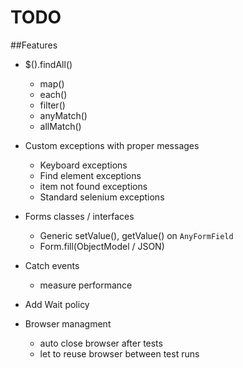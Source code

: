 # TODO
##Features
- $().findAll()
    - map()
    - each()
    - filter()
    - anyMatch()
    - allMatch()
- Custom exceptions with proper messages
    - Keyboard exceptions
    - Find element exceptions
    - item not found exceptions
    - Standard selenium exceptions
    
- Forms classes / interfaces
    - Generic setValue(), getValue() on `AnyFormField`
    - Form.fill(ObjectModel / JSON)
    
- Catch events
    - measure performance
    
- Add Wait policy

- Browser managment
    - auto close browser after tests
    - let to reuse browser between test runs